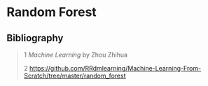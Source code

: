 # Random Forest
## Bibliography

> 1 *Machine Learning* by Zhou Zhihua
> 
> 2 https://github.com/RRdmlearning/Machine-Learning-From-Scratch/tree/master/random_forest

